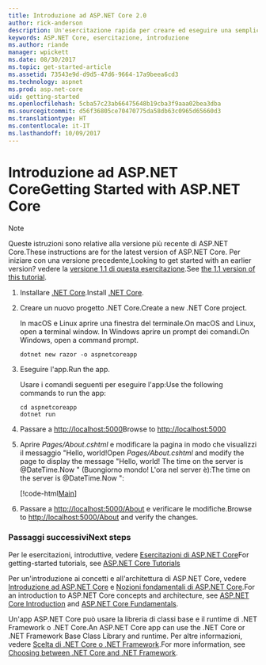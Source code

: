 ```yaml
---
title: Introduzione ad ASP.NET Core 2.0
author: rick-anderson
description: Un'esercitazione rapida per creare ed eseguire una semplice app Hello World usando ASP.NET Core.
keywords: ASP.NET Core, esercitazione, introduzione
ms.author: riande
manager: wpickett
ms.date: 08/30/2017
ms.topic: get-started-article
ms.assetid: 73543e9d-d9d5-47d6-9664-17a9beea6cd3
ms.technology: aspnet
ms.prod: asp.net-core
uid: getting-started
ms.openlocfilehash: 5cba57c23ab66475648b19cba3f9aaa02bea3dba
ms.sourcegitcommit: d56f36805ce70470775da58db63c0965d65660d3
ms.translationtype: HT
ms.contentlocale: it-IT
ms.lasthandoff: 10/09/2017
---
```

# <a name="getting-started-with-aspnet-core"></a><span data-ttu-id="b497b-104">Introduzione ad ASP.NET Core</span><span class="sxs-lookup"><span data-stu-id="b497b-104">Getting Started with ASP.NET Core</span></span>

> [!NOTE]
> <span data-ttu-id="b497b-105">Queste istruzioni sono relative alla versione più recente di ASP.NET Core.</span><span class="sxs-lookup"><span data-stu-id="b497b-105">These instructions are for the latest version of ASP.NET Core.</span></span> <span data-ttu-id="b497b-106">Per iniziare con una versione precedente,</span><span class="sxs-lookup"><span data-stu-id="b497b-106">Looking to get started with an earlier version?</span></span> <span data-ttu-id="b497b-107">vedere la [versione 1.1 di questa esercitazione](xref:getting-started-1.1).</span><span class="sxs-lookup"><span data-stu-id="b497b-107">See [the 1.1 version of this tutorial](xref:getting-started-1.1).</span></span>

1. <span data-ttu-id="b497b-108">Installare [.NET Core](https://www.microsoft.com/net/core/).</span><span class="sxs-lookup"><span data-stu-id="b497b-108">Install [.NET Core](https://www.microsoft.com/net/core/).</span></span>

2. <span data-ttu-id="b497b-109">Creare un nuovo progetto .NET Core.</span><span class="sxs-lookup"><span data-stu-id="b497b-109">Create a new .NET Core project.</span></span>

   <span data-ttu-id="b497b-110">In macOS e Linux aprire una finestra del terminale.</span><span class="sxs-lookup"><span data-stu-id="b497b-110">On macOS and Linux, open a terminal window.</span></span> <span data-ttu-id="b497b-111">In Windows aprire un prompt dei comandi.</span><span class="sxs-lookup"><span data-stu-id="b497b-111">On Windows, open a command prompt.</span></span>

    ```terminal
    dotnet new razor -o aspnetcoreapp
    ```
    
4. <span data-ttu-id="b497b-112">Eseguire l'app.</span><span class="sxs-lookup"><span data-stu-id="b497b-112">Run the app.</span></span>

    <span data-ttu-id="b497b-113">Usare i comandi seguenti per eseguire l'app:</span><span class="sxs-lookup"><span data-stu-id="b497b-113">Use the following commands to run the app:</span></span>

    ```terminal
    cd aspnetcoreapp
    dotnet run
    ```

5. <span data-ttu-id="b497b-114">Passare a [http://localhost:5000](http://localhost:5000)</span><span class="sxs-lookup"><span data-stu-id="b497b-114">Browse to [http://localhost:5000](http://localhost:5000)</span></span>

6. <span data-ttu-id="b497b-115">Aprire *Pages/About.cshtml* e modificare la pagina in modo che visualizzi il messaggio "Hello, world!</span><span class="sxs-lookup"><span data-stu-id="b497b-115">Open *Pages/About.cshtml* and modify the page to display the message "Hello, world!</span></span> <span data-ttu-id="b497b-116">The time on the server is @DateTime.Now " (Buongiorno mondo! L'ora nel server è):</span><span class="sxs-lookup"><span data-stu-id="b497b-116">The time on the server is @DateTime.Now ":</span></span>

    [!code-html[Main](getting-started/sample/getting-started/about.cshtml?highlight=9&range=1-9)]

7. <span data-ttu-id="b497b-117">Passare a [http://localhost:5000/About](http://localhost:5000/About) e verificare le modifiche.</span><span class="sxs-lookup"><span data-stu-id="b497b-117">Browse to [http://localhost:5000/About](http://localhost:5000/About) and verify the changes.</span></span>

### <a name="next-steps"></a><span data-ttu-id="b497b-118">Passaggi successivi</span><span class="sxs-lookup"><span data-stu-id="b497b-118">Next steps</span></span>

<span data-ttu-id="b497b-119">Per le esercitazioni, introduttive, vedere [Esercitazioni di ASP.NET Core](tutorials/index.md)</span><span class="sxs-lookup"><span data-stu-id="b497b-119">For getting-started tutorials, see [ASP.NET Core Tutorials](tutorials/index.md)</span></span>

<span data-ttu-id="b497b-120">Per un'introduzione ai concetti e all'architettura di ASP.NET Core, vedere [Introduzione ad ASP.NET Core](index.md) e [Nozioni fondamentali di ASP.NET Core](fundamentals/index.md).</span><span class="sxs-lookup"><span data-stu-id="b497b-120">For an introduction to ASP.NET Core concepts and architecture, see [ASP.NET Core Introduction](index.md) and [ASP.NET Core Fundamentals](fundamentals/index.md).</span></span>

<span data-ttu-id="b497b-121">Un'app ASP.NET Core può usare la libreria di classi base e il runtime di .NET Framework o .NET Core.</span><span class="sxs-lookup"><span data-stu-id="b497b-121">An ASP.NET Core app can use the .NET Core or .NET Framework Base Class Library and runtime.</span></span> <span data-ttu-id="b497b-122">Per altre informazioni, vedere [Scelta di .NET Core o .NET Framework](https://docs.microsoft.com/dotnet/articles/standard/choosing-core-framework-server).</span><span class="sxs-lookup"><span data-stu-id="b497b-122">For more information, see [Choosing between .NET Core and .NET Framework](https://docs.microsoft.com/dotnet/articles/standard/choosing-core-framework-server).</span></span>
